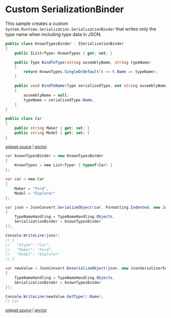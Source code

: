 # Custom SerializationBinder

This sample creates a custom `System.Runtime.Serialization.SerializationBinder` that writes only the type name when including type data in JSON.

<!-- snippet: SerializeSerializationBinderTypes -->
<a id='snippet-serializeserializationbindertypes'></a>
```cs
public class KnownTypesBinder : ISerializationBinder
{
    public IList<Type> KnownTypes { get; set; }

    public Type BindToType(string assemblyName, string typeName)
    {
        return KnownTypes.SingleOrDefault(t => t.Name == typeName);
    }

    public void BindToName(Type serializedType, out string assemblyName, out string typeName)
    {
        assemblyName = null;
        typeName = serializedType.Name;
    }
}

public class Car
{
    public string Maker { get; set; }
    public string Model { get; set; }
}
```
<sup><a href='/Src/Tests/Documentation/Samples/Serializer/SerializeSerializationBinder.cs#L32-L54' title='Snippet source file'>snippet source</a> | <a href='#snippet-serializeserializationbindertypes' title='Start of snippet'>anchor</a></sup>
<!-- endSnippet -->

<!-- snippet: SerializeSerializationBinderUsage -->
<a id='snippet-serializeserializationbinderusage'></a>
```cs
var knownTypesBinder = new KnownTypesBinder
{
    KnownTypes = new List<Type> { typeof(Car) }
};

var car = new Car
{
    Maker = "Ford",
    Model = "Explorer"
};

var json = JsonConvert.SerializeObject(car, Formatting.Indented, new JsonSerializerSettings
{
    TypeNameHandling = TypeNameHandling.Objects,
    SerializationBinder = knownTypesBinder
});

Console.WriteLine(json);
// {
//   "$type": "Car",
//   "Maker": "Ford",
//   "Model": "Explorer"
// }

var newValue = JsonConvert.DeserializeObject(json, new JsonSerializerSettings
{
    TypeNameHandling = TypeNameHandling.Objects,
    SerializationBinder = knownTypesBinder
});

Console.WriteLine(newValue.GetType().Name);
// Car
```
<sup><a href='/Src/Tests/Documentation/Samples/Serializer/SerializeSerializationBinder.cs#L59-L92' title='Snippet source file'>snippet source</a> | <a href='#snippet-serializeserializationbinderusage' title='Start of snippet'>anchor</a></sup>
<!-- endSnippet -->
